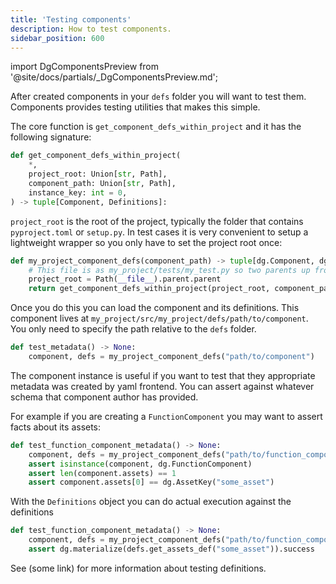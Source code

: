 ```yaml
---
title: 'Testing components'
description: How to test components.
sidebar_position: 600
---
```


import DgComponentsPreview from '@site/docs/partials/\_DgComponentsPreview.md';

<DgComponentsPreview />

After created components in your `defs` folder you will want to test them. Components provides testing utilities that makes this simple.

The core function is `get_component_defs_within_project` and it has the following signature:

```python
def get_component_defs_within_project(
    *,
    project_root: Union[str, Path],
    component_path: Union[str, Path],
    instance_key: int = 0,
) -> tuple[Component, Definitions]:
```

`project_root` is the root of the project, typically the folder that contains `pyproject.toml` or `setup.py`. In test cases it is very convenient to setup a lightweight wrapper so you only have to set the project root once:

```python
def my_project_component_defs(component_path) -> tuple[dg.Component, dg.Definitions]:
    # This file is as my_project/tests/my_test.py so two parents up from the test file 
    project_root = Path(__file__).parent.parent
    return get_component_defs_within_project(project_root, component_path)
```

Once you do this you can load the component and its definitions. This component lives at `my_project/src/my_project/defs/path/to/component`. You only need to specify the path relative to the `defs` folder.

```python
def test_metadata() -> None:
    component, defs = my_project_component_defs("path/to/component")
```

The component instance is useful if you want to test that they appropriate metadata was created by yaml frontend. You can assert against whatever schema that component author has provided. 

For example if you are creating a `FunctionComponent` you may want to assert facts about its assets:

```python
def test_function_component_metadata() -> None:
    component, defs = my_project_component_defs("path/to/function_component")
    assert isinstance(component, dg.FunctionComponent)
    assert len(component.assets) == 1
    assert component.assets[0] == dg.AssetKey("some_asset")
```

With the `Definitions` object you can do actual execution against the definitions

```python
def test_function_component_metadata() -> None:
    component, defs = my_project_component_defs("path/to/function_component")
    assert dg.materialize(defs.get_assets_def("some_asset")).success
```

See (some link) for more information about testing definitions.
